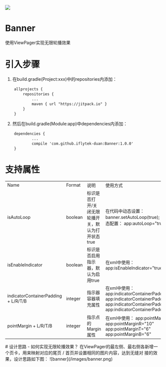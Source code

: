 [![](https://jitpack.io/v/iflytek-duan/Banner.svg)](https://jitpack.io/#iflytek-duan/Banner)
# Banner
使用ViewPager实现无限轮播效果
# 引入步骤
1. 在build.gradle(Project:xxx)中的repositories内添加：
```
    allprojects {
        repositories {
            ...
            maven { url "https://jitpack.io" }
        }
    }
```
2. 然后在build.gradle(Module:app)中dependencies内添加：
```
	dependencies {
	        ...
	        compile 'com.github.iflytek-duan:Banner:1.0.0'
	}
```
# 支持属性
<table>
    <tr>
        <td>Name</td>
        <td>Format</td>
        <td>说明</td>
        <td>使用方式</td>
    </tr>
    <tr>
        <td>isAutoLoop</td>
        <td>boolean</td>
        <td>标识是否打开/关闭无限轮播开关，默认为打开状态true</td>
        <td>
            在代码中动态设置：
            banner.setAutoLoop(true);
            在xml中静态配置：
            app:autoLoop="true"
        </td>
    </tr>
    <tr>
        <td>isEnableIndicator</td>
        <td>boolean</td>
        <td>标识是否启用指示器，默认为启用true</td>
        <td>
            在xml中使用：
            app:isEnableIndicator="true"
        </td>
    </tr>
    <tr>
        <td>indicatorContainerPadding + L/R/T/B</td>
        <td>integer</td>
        <td>指示器容器填充属性</td>
        <td>
            在xml中使用：
            app:indicatorContainerPaddingL="10"
            app:indicatorContainerPaddingR="10"
            app:indicatorContainerPaddingT="6"
            app:indicatorContainerPaddingB="6"
        </td>
    </tr>
    <tr>
        <td>pointMargin + L/R/T/B</td>
        <td>integer</td>
        <td>指示点的Margin属性</td>
        <td>
            在xml中使用：
            app:pointMarginL="10"
            app:pointMarginR="10"
            app:pointMarginT="6"
            app:pointMarginB="6"
        </td>
    </tr>
</table>
# 设计思路
- 如何实现无限轮播效果？
在ViewPager的最左侧、最右侧各新增一个页卡，用来映射对应的尾页 / 首页并设置相同的图片内容，达到无缝对
接的效果，设计思路如下图：
 ![banner](/images/banner.png)